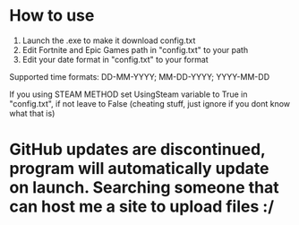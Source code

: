 # How to use
1. Launch the .exe to make it download config.txt
2. Edit Fortnite and Epic Games path in "config.txt" to your path
3. Edit your date format in "config.txt" to your format

Supported time formats:
DD-MM-YYYY; MM-DD-YYYY; YYYY-MM-DD

If you using STEAM METHOD set UsingSteam variable to True in "config.txt", if not leave to False (cheating stuff, just ignore if you dont know what that is)

# GitHub updates are discontinued, program will automatically update on launch. Searching someone that can host me a site to upload files :/
